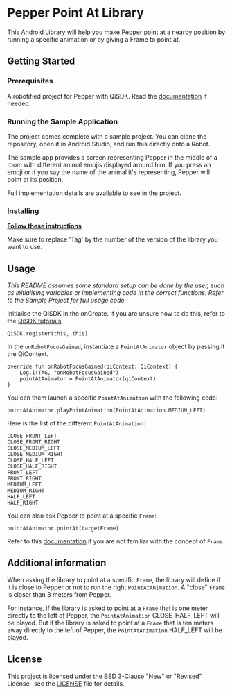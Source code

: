 # Pepper Point At Library

This Android Library will help you make Pepper point at a nearby position by running a specific animation or by giving a Frame to point at.


## Getting Started

### Prerequisites

A robotified project for Pepper with QiSDK. Read the [documentation](https://developer.softbankrobotics.com/pepper-qisdk) if needed.

### Running the Sample Application

The project comes complete with a sample project. You can clone the repository, open it in Android Studio, and run this directly onto a Robot.

The sample app provides a screen representing Pepper in the middle of a room with different animal emojis displayed around him.
If you press an emoji or if you say the name of the animal it's representing, Pepper will point at its position.

Full implementation details are available to see in the project.

### Installing

[**Follow these instructions**](https://jitpack.io/#softbankrobotics-labs/pepper-point-at)

Make sure to replace 'Tag' by the number of the version of the library you want to use.


## Usage

*This README assumes some standard setup can be done by the user, such as initialising variables or implementing code in the correct functions. Refer to the Sample Project for full usage code.*

Initialise the QiSDK in the onCreate. If you are unsure how to do this, refer to the [QiSDK tutorials](https://developer.softbankrobotics.com/pepper-qisdk/getting-started/creating-robot-application)
```
QiSDK.register(this, this)
```
In the `onRobotFocusGained`, instantiate a `PointAtAnimator` object by passing it the QiContext. 

```
override fun onRobotFocusGained(qiContext: QiContext) {
    Log.i(TAG, "onRobotFocusGained")
    pointAtAnimator = PointAtAnimator(qiContext)
}
```
You can them launch a specific `PointAtAnimation` with the following code:
```
pointAtAnimator.playPointAnimation(PointAtAnimation.MEDIUM_LEFT)
```
Here is the list of the different `PointAtAnimation`:
```
CLOSE_FRONT_LEFT
CLOSE_FRONT_RIGHT
CLOSE_MEDIUM_LEFT
CLOSE_MEDIUM_RIGHT
CLOSE_HALF_LEFT
CLOSE_HALF_RIGHT
FRONT_LEFT
FRONT_RIGHT
MEDIUM_LEFT
MEDIUM_RIGHT
HALF_LEFT
HALF_RIGHT
```
You can also ask Pepper to point at a specific `Frame`:
```
pointAtAnimator.pointAt(targetFrame)
```
Refer to this [documentation](https://developer.softbankrobotics.com/pepper-qisdk/api/motion/reference/frame)
if you are not familiar with the concept of `Frame`


## Additional information

When asking the library to point at a specific `Frame`, the library will define if it is close to Pepper or not to run the right `PointAtAnimation`. A "close" `Frame` is closer than 3 meters from Pepper.

For instance, if the library is asked to point at a `Frame` that is one meter directly to the left of Pepper, the `PointAtAnimation` CLOSE_HALF_LEFT will be played. 
But if the library is asked to point at a `Frame` that is ten meters away directly to the left of Pepper, the `PointAtAnimation` HALF_LEFT will be played.


## License

This project is licensed under the BSD 3-Clause "New" or "Revised" License- see the [LICENSE](LICENSE.md) file for details.